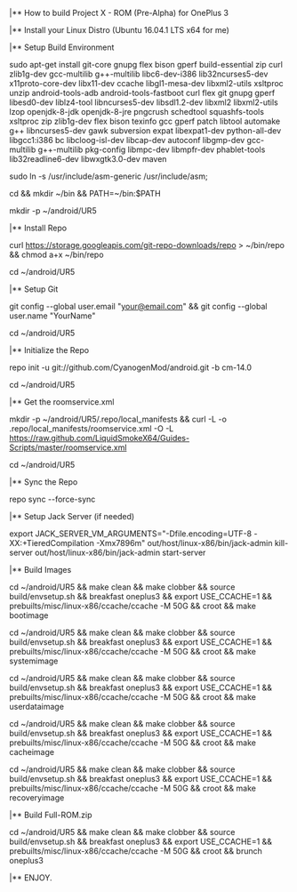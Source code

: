 |** How to build Project X - ROM (Pre-Alpha) for OnePlus 3

|** Install your Linux Distro (Ubuntu 16.04.1 LTS x64 for me)

|** Setup Build Environment

sudo apt-get install git-core gnupg flex bison gperf build-essential zip curl zlib1g-dev gcc-multilib g++-multilib libc6-dev-i386 lib32ncurses5-dev x11proto-core-dev libx11-dev ccache libgl1-mesa-dev libxml2-utils xsltproc unzip android-tools-adb android-tools-fastboot curl flex git gnupg gperf libesd0-dev liblz4-tool libncurses5-dev libsdl1.2-dev libxml2 libxml2-utils lzop openjdk-8-jdk openjdk-8-jre pngcrush schedtool squashfs-tools xsltproc zip zlib1g-dev flex bison texinfo gcc gperf patch libtool automake g++ libncurses5-dev gawk subversion expat libexpat1-dev python-all-dev libgcc1:i386 bc libcloog-isl-dev libcap-dev autoconf libgmp-dev gcc-multilib g++-multilib pkg-config libmpc-dev libmpfr-dev phablet-tools lib32readline6-dev libwxgtk3.0-dev maven

sudo ln -s /usr/include/asm-generic /usr/include/asm;

cd && mkdir ~/bin && PATH=~/bin:$PATH 

mkdir -p ~/android/UR5 

|** Install Repo

curl https://storage.googleapis.com/git-repo-downloads/repo > ~/bin/repo && chmod a+x ~/bin/repo 

cd ~/android/UR5

|** Setup Git

git config --global user.email "your@email.com" && git config --global user.name "YourName"

cd ~/android/UR5 

|** Initialize the Repo

repo init -u git://github.com/CyanogenMod/android.git -b cm-14.0 

cd ~/android/UR5

|** Get the roomservice.xml

mkdir -p ~/android/UR5/.repo/local_manifests && curl -L -o .repo/local_manifests/roomservice.xml -O -L https://raw.github.com/LiquidSmokeX64/Guides-Scripts/master/roomservice.xml 

cd ~/android/UR5

|** Sync the Repo

repo sync --force-sync

|** Setup Jack Server (if needed)

export JACK_SERVER_VM_ARGUMENTS="-Dfile.encoding=UTF-8 -XX:+TieredCompilation -Xmx7896m"
out/host/linux-x86/bin/jack-admin kill-server
out/host/linux-x86/bin/jack-admin start-server

|** Build Images

cd ~/android/UR5 && make clean && make clobber && source build/envsetup.sh && breakfast oneplus3 && export USE_CCACHE=1 && prebuilts/misc/linux-x86/ccache/ccache -M 50G && croot && make bootimage

cd ~/android/UR5 && make clean && make clobber && source build/envsetup.sh && breakfast oneplus3 && export USE_CCACHE=1 && prebuilts/misc/linux-x86/ccache/ccache -M 50G && croot && make systemimage

cd ~/android/UR5 && make clean && make clobber && source build/envsetup.sh && breakfast oneplus3 && export USE_CCACHE=1 && prebuilts/misc/linux-x86/ccache/ccache -M 50G && croot && make userdataimage

cd ~/android/UR5 && make clean && make clobber && source build/envsetup.sh && breakfast oneplus3 && export USE_CCACHE=1 && prebuilts/misc/linux-x86/ccache/ccache -M 50G && croot && make cacheimage

cd ~/android/UR5 && make clean && make clobber && source build/envsetup.sh && breakfast oneplus3 && export USE_CCACHE=1 && prebuilts/misc/linux-x86/ccache/ccache -M 50G && croot && make recoveryimage

|** Build Full-ROM.zip

cd ~/android/UR5 && make clean && make clobber && source build/envsetup.sh && breakfast oneplus3 && export USE_CCACHE=1 && prebuilts/misc/linux-x86/ccache/ccache -M 50G && croot && brunch oneplus3

|** ENJOY.

